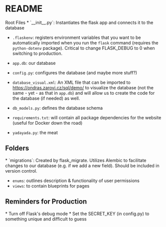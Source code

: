 # README #
</h2>Root Files</h2>
* `__init__.py`: Instantiates the flask app and connects it to the database

* `.flaskenv`: registers environment variables that you want to be automatically imported when you run the `flask` command (requires the `python-dotenv` package). Critical to change FLASK_DEBUG to 0 when switching to production.

* `app.db`: our database

* `config.py`: configures the database (and maybe more stuff?)

* `database_visual.xml`: An XML file that can be imported to https://ondras.zarovi.cz/sql/demo/ to visualize the database (not the same - yet - as that in `app.db`) and will allow us to create the code for the database (if needed) as well.

* `db_models.py`: defines the database schema

* `requirements.txt`: will contain all package dependencies for the website (useful for Docker down the road)

* `yadayada.py`: the meat

<h2>Folders</h2>
* `migrations`: Created by flask_migrate.  Utilizes Alembic to facilitate changes to our database (e.g. if we add a new field).  Should be included in version control.

* `enums`: outlines description & functionality of user permissions
* `views`: to contain blueprints for pages

<h2>Reminders for Production</h2>
* Turn off Flask's debug mode
* Set the SECRET_KEY (in config.py) to something unique and difficult to guess
